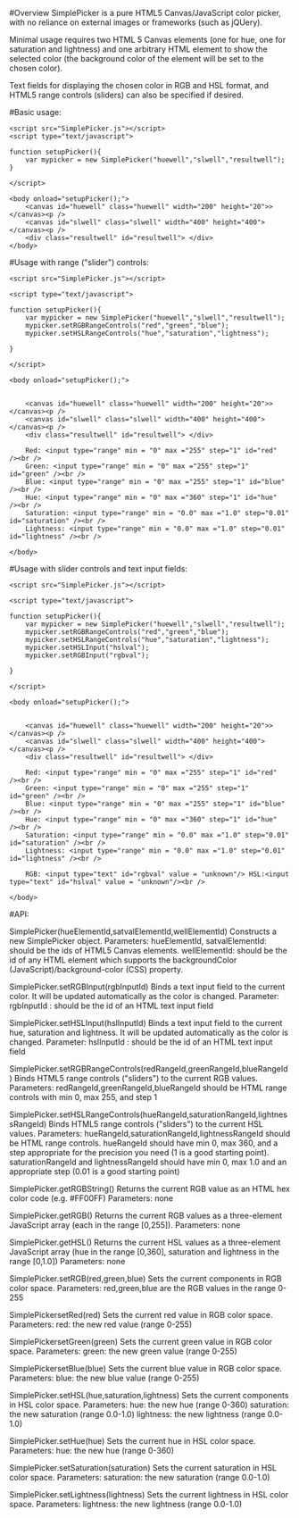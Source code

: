 #Overview
SimplePicker is a pure HTML5 Canvas/JavaScript color picker, with no reliance on external images or frameworks (such as jQUery).


Minimal usage requires two HTML 5 Canvas elements (one for hue, one for saturation and lightness) and one arbitrary HTML element to show the selected color (the background color of the element will be set to the chosen color). 

Text fields for displaying the chosen color in RGB and HSL format, and
HTML5 range controls (sliders) can also be specified if desired.

#Basic usage:

	<script src="SimplePicker.js"></script>
	<script type="text/javascript">

	function setupPicker(){
		var mypicker = new SimplePicker("huewell","slwell","resultwell");	
	}

	</script>

	<body onload="setupPicker();">
		<canvas id="huewell" class="huewell" width="200" height="20">></canvas><p />
		<canvas id="slwell" class="slwell" width="400" height="400"></canvas><p />
		<div class="resultwell" id="resultwell"> </div>
	</body>

#Usage with range ("slider") controls:

	<script src="SimplePicker.js"></script>

	<script type="text/javascript">

	function setupPicker(){
		var mypicker = new SimplePicker("huewell","slwell","resultwell");
		mypicker.setRGBRangeControls("red","green","blue");
		mypicker.setHSLRangeControls("hue","saturation","lightness");
	
	}

	</script>

	<body onload="setupPicker();">


		<canvas id="huewell" class="huewell" width="200" height="20">></canvas><p />
		<canvas id="slwell" class="slwell" width="400" height="400"></canvas><p />
		<div class="resultwell" id="resultwell"> </div> 

		Red: <input type="range" min = "0" max ="255" step="1" id="red"  /><br />
		Green: <input type="range" min = "0" max ="255" step="1" id="green" /><br />
		Blue: <input type="range" min = "0" max ="255" step="1" id="blue" /><br />
		Hue: <input type="range" min = "0" max ="360" step="1" id="hue"  /><br />
		Saturation: <input type="range" min = "0.0" max ="1.0" step="0.01" id="saturation" /><br />
		Lightness: <input type="range" min = "0.0" max ="1.0" step="0.01" id="lightness" /><br />

	</body>

#Usage with slider controls and text input fields:


	<script src="SimplePicker.js"></script>

	<script type="text/javascript">

	function setupPicker(){
		var mypicker = new SimplePicker("huewell","slwell","resultwell");
		mypicker.setRGBRangeControls("red","green","blue");
		mypicker.setHSLRangeControls("hue","saturation","lightness");
		mypicker.setHSLInput("hslval");
		mypicker.setRGBInput("rgbval");
	
	}

	</script>

	<body onload="setupPicker();">


		<canvas id="huewell" class="huewell" width="200" height="20">></canvas><p />
		<canvas id="slwell" class="slwell" width="400" height="400"></canvas><p />
		<div class="resultwell" id="resultwell"> </div> 

		Red: <input type="range" min = "0" max ="255" step="1" id="red"  /><br />
		Green: <input type="range" min = "0" max ="255" step="1" id="green" /><br />
		Blue: <input type="range" min = "0" max ="255" step="1" id="blue" /><br />
		Hue: <input type="range" min = "0" max ="360" step="1" id="hue"  /><br />
		Saturation: <input type="range" min = "0.0" max ="1.0" step="0.01" id="saturation" /><br />
		Lightness: <input type="range" min = "0.0" max ="1.0" step="0.01" id="lightness" /><br />
	
		RGB: <input type="text" id="rgbval" value = "unknown"/> HSL:<input type="text" id="hslval" value = "unknown"/><br />

	</body>

#API:

SimplePicker(hueElementId,satvalElementId,wellElementId) 
	Constructs a new SimplePicker object. 
	Parameters: 
		hueElementId, satvalElementId: should be the ids of HTML5 Canvas elements. 
		wellElementId: should be the id of  any HTML element which supports the backgroundColor (JavaScript)/background-color (CSS) property.
		
SimplePicker.setRGBInput(rgbInputId)
	Binds a text input field to the current color. It will be updated automatically as the color is changed.
	Parameter:
		rgbInputId : should be the id of an HTML text input field
		
SimplePicker.setHSLInput(hslInputId)
	Binds a text input field to the current hue, saturation and lightness. It will be updated automatically as the color is changed.
	Parameter:
		hslInputId : should be the id of an HTML text input field

SimplePicker.setRGBRangeControls(redRangeId,greenRangeId,blueRangeId)
	Binds HTML5 range controls ("sliders") to the current RGB values.
	Parameters:
		redRangeId,greenRangeId,blueRangeId should be HTML range controls with min 0, max 255, and step 1

SimplePicker.setHSLRangeControls(hueRangeId,saturationRangeId,lightnessRangeId)
	Binds HTML5 range controls ("sliders") to the current HSL values.
	Parameters:
		hueRangeId,saturationRangeId,lightnessRangeId should be HTML range controls. hueRangeId should have min 0, max 360, and a step
		appropriate for the precision you need (1 is a good starting point).
		saturationRangeId and lightnessRangeId should have min 0, max 1.0 and an appropriate step (0.01 is a good starting point)
		
SimplePicker.getRGBString()
 	Returns the current RGB value as an HTML hex color code (e.g. #FF00FF)
	Parameters:
		none
	
SimplePicker.getRGB()
	Returns the current RGB values as a three-element JavaScript array (each in the range [0,255]).
	Parameters:
		none
		
SimplePicker.getHSL()
	Returns the current HSL values as a three-element JavaScript array (hue in the range [0,360], saturation and lightness in the range [0,1.0])
	Parameters:
		none
		
SimplePicker.setRGB(red,green,blue)
	Sets the current components in RGB color space. 
	Parameters:
		red,green,blue are the RGB values in the range 0-255
		
SimplePickersetRed(red)
	Sets the current red value in RGB color space.
	Parameters:
		red: the new red value (range 0-255)

SimplePickersetGreen(green)
	Sets the current green value in RGB color space.
	Parameters:
	green: the new green value (range 0-255)

SimplePickersetBlue(blue)
	Sets the current blue value in RGB color space.
	Parameters:
		blue: the new blue value (range 0-255)

SimplePicker.setHSL(hue,saturation,lightness)
	Sets the current components in HSL color space.
	Parameters:
		hue: the new hue (range 0-360)
		saturation: the new saturation (range 0.0-1.0)
		lightness: the new lightness (range 0.0-1.0)
		
SimplePicker.setHue(hue)
	Sets the current hue in HSL color space.
	Parameters:
		hue: the new hue (range 0-360)
		
SimplePicker.setSaturation(saturation)
	Sets the current saturation in HSL color space.
	Parameters:
		saturation: the new saturation (range 0.0-1.0)

SimplePicker.setLightness(lightness)
	Sets the current lightness in HSL color space.
	Parameters:
		lightness: the new lightness (range 0.0-1.0)
